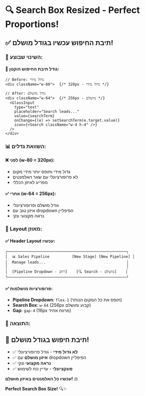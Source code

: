 # 🔍 Search Box Resized - Perfect Proportions!

## ✅ **תיבת החיפוש עכשיו בגודל מושלם!**

### 🔧 **השינוי שבוצע:**

#### **📏 גודל תיבת החיפוש הוקטן:**

```tsx
// Before: גדול מידי
<div className="w-80">  {/* 320px - גדול מידי */}

// After: גודל מושלם
<div className="w-64">  {/* 256px - מושלם */}
  <GlassInput
    type="text"
    placeholder="Search leads..."
    value={searchTerm}
    onChange={(e) => setSearchTerm(e.target.value)}
    icon={<Search className="w-4 h-4" />}
  />
</div>
```

### 📊 **השוואת גדלים:**

#### **❌ לפני (w-80 = 320px):**

- גדול מידי ותופס יותר מידי מקום
- לא פרופורציונלי עם שאר האלמנטים
- מפריע לאיזון הכללי

#### **✅ אחרי (w-64 = 256px):**

- גודל מושלם ופרופורציונלי
- איזון טוב עם dropdown הפיפליין
- נראה מקצועי ונקי

### 🎨 **Layout מאוזן:**

#### **✅ Header Layout עכשיו:**

```
┌─────────────────────────────────────────────────────┐
│  📊 Sales Pipeline          [New Stage] [New Pipeline] │
│  Manage leads...                                    │
│                                                     │
│  [Pipeline Dropdown - רחב]    [🔍 Search - מושלם]    │
└─────────────────────────────────────────────────────┘
```

#### **✅ פרופורציות מושלמות:**

- **Pipeline Dropdown**: `flex-1` (תופס את כל המקום הנותר)
- **Search Box**: `w-64` (256px קבוע ומושלם)
- **Gap**: `gap-4` (16px מרווח אחיד)

### 🎯 **התוצאה:**

## **🎉 תיבת חיפוש בגודל מושלם!**

- ✅ **לא גדול מידי** - גודל פרופורציונלי
- ✅ **איזון מושלם** עם dropdown הפיפליין
- ✅ **נראה מקצועי** ונקי
- ✅ **פונקציונלי** - עדיין נוח לשימוש

**עכשיו כל האלמנטים באיזון מושלם!** ⚖️

**Perfect Search Box Size!** 🔍✨
